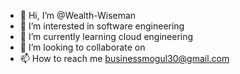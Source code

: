 - 👋 Hi, I’m @Wealth-Wiseman
- 👀 I’m interested in software engineering
- 🌱 I’m currently learning cloud engineering
- 💞️ I’m looking to collaborate on 
- 📫 How to reach me businessmogul30@gmail.com

<!---
Wealth-Wiseman/Wealth-Wiseman is a ✨ special ✨ repository because its `README.md` (this file) appears on your GitHub profile.
You can click the Preview link to take a look at your changes.
--->

